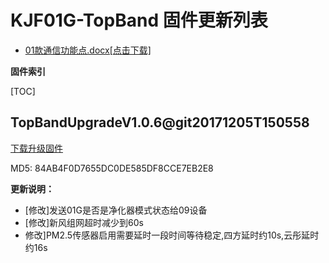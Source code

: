 # KJF01G-TopBand 固件更新列表

* [01款通信功能点.docx[点击下载]](01款通信功能点.docx)

**固件索引**

[TOC]

## TopBandUpgradeV1.0.6@git20171205T150558
 [下载升级固件](TopBandUpgradeV1.0.6@git20171205T150558.bin)
 
MD5: 84AB4F0D7655DC0DE585DF8CCE7EB2E8

**更新说明：**

* [修改]发送01G是否是净化器模式状态给09设备
* [修改]新风组网超时减少到60s
* 修改]PM2.5传感器启用需要延时一段时间等待稳定,四方延时约10s,云彤延时约16s




